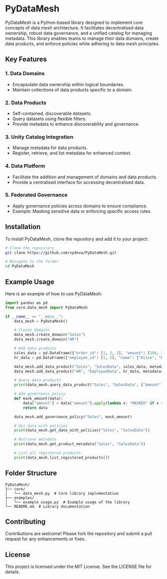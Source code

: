 # PyDataMesh

PyDataMesh is a Python-based library designed to implement core concepts of data mesh architecture. It facilitates decentralised data ownership, robust data governance, and a unified catalog for managing metadata. This library enables teams to manage their data domains, create data products, and enforce policies while adhering to data mesh principles.

## Key Features

### 1. **Data Domains**
- Encapsulate data ownership within logical boundaries.
- Maintain collections of data products specific to a domain.

### 2. **Data Products**
- Self-contained, discoverable datasets.
- Query datasets using flexible filters.
- Provide metadata to enhance discoverability and governance.

### 3. **Unity Catalog Integration**
- Manage metadata for data products.
- Register, retrieve, and list metadata for enhanced context.

### 4. **Data Platform**
- Facilitate the addition and management of domains and data products.
- Provide a centralised interface for accessing decentralised data.

### 5. **Federated Governance**
- Apply governance policies across domains to ensure compliance.
- Example: Masking sensitive data or enforcing specific access rules.

## Installation

To install PyDataMesh, clone the repository and add it to your project:

```bash
# Clone the repository
git clone https://github.com/vpdeva/PyDataMesh.git

# Navigate to the folder
cd PyDataMesh
```

## Example Usage

Here is an example of how to use PyDataMesh:

```python
import pandas as pd
from core.data_mesh import PyDataMesh

if __name__ == "__main__":
    data_mesh = PyDataMesh()

    # Create domains
    data_mesh.create_domain("Sales")
    data_mesh.create_domain("HR")

    # Add data products
    sales_data = pd.DataFrame({"order_id": [1, 2, 3], "amount": [100, 200, 300]})
    hr_data = pd.DataFrame({"employee_id": [1, 2], "name": ["Alice", "Bob"]})

    data_mesh.add_data_product("Sales", "SalesData", sales_data, metadata={"owner": "Sales Team", "description": "Sales transaction data."})
    data_mesh.add_data_product("HR", "EmployeeData", hr_data, metadata={"owner": "HR Team", "description": "Employee information."})

    # Query data products
    print(data_mesh.query_data_product("Sales", "SalesData", {"amount": 200}))

    # Add governance policy
    def mask_amount(data):
        data["amount"] = data["amount"].apply(lambda x: "MASKED" if x > 150 else x)
        return data

    data_mesh.add_governance_policy("Sales", mask_amount)

    # Get data with policies
    print(data_mesh.get_data_with_policies("Sales", "SalesData"))

    # Retrieve metadata
    print(data_mesh.get_product_metadata("Sales", "SalesData"))

    # List all registered products
    print(data_mesh.list_registered_products())
```

## Folder Structure

```
PyDataMesh/
├── core/
│   └── data_mesh.py  # Core library implementation
├── examples/
│   └── example_usage.py  # Example usage of the library
└── README.md  # Library documentation
```

## Contributing

Contributions are welcome! Please fork the repository and submit a pull request for any enhancements or fixes.

## License

This project is licensed under the MIT License. See the LICENSE file for details.
